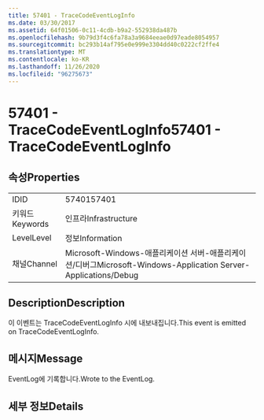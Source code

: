 ```yaml
---
title: 57401 - TraceCodeEventLogInfo
ms.date: 03/30/2017
ms.assetid: 64f01506-0c11-4cdb-b9a2-552938da487b
ms.openlocfilehash: 9b79d3f4c6fa78a3a9684eeae0d97eade8054957
ms.sourcegitcommit: bc293b14af795e0e999e3304dd40c0222cf2ffe4
ms.translationtype: MT
ms.contentlocale: ko-KR
ms.lasthandoff: 11/26/2020
ms.locfileid: "96275673"
---
```

# <a name="57401---tracecodeeventloginfo"></a><span data-ttu-id="72a7a-102">57401 - TraceCodeEventLogInfo</span><span class="sxs-lookup"><span data-stu-id="72a7a-102">57401 - TraceCodeEventLogInfo</span></span>

## <a name="properties"></a><span data-ttu-id="72a7a-103">속성</span><span class="sxs-lookup"><span data-stu-id="72a7a-103">Properties</span></span>  
  
|||  
|-|-|  
|<span data-ttu-id="72a7a-104">ID</span><span class="sxs-lookup"><span data-stu-id="72a7a-104">ID</span></span>|<span data-ttu-id="72a7a-105">57401</span><span class="sxs-lookup"><span data-stu-id="72a7a-105">57401</span></span>|  
|<span data-ttu-id="72a7a-106">키워드</span><span class="sxs-lookup"><span data-stu-id="72a7a-106">Keywords</span></span>|<span data-ttu-id="72a7a-107">인프라</span><span class="sxs-lookup"><span data-stu-id="72a7a-107">Infrastructure</span></span>|  
|<span data-ttu-id="72a7a-108">Level</span><span class="sxs-lookup"><span data-stu-id="72a7a-108">Level</span></span>|<span data-ttu-id="72a7a-109">정보</span><span class="sxs-lookup"><span data-stu-id="72a7a-109">Information</span></span>|  
|<span data-ttu-id="72a7a-110">채널</span><span class="sxs-lookup"><span data-stu-id="72a7a-110">Channel</span></span>|<span data-ttu-id="72a7a-111">Microsoft-Windows-애플리케이션 서버-애플리케이션/디버그</span><span class="sxs-lookup"><span data-stu-id="72a7a-111">Microsoft-Windows-Application Server-Applications/Debug</span></span>|  
  
## <a name="description"></a><span data-ttu-id="72a7a-112">Description</span><span class="sxs-lookup"><span data-stu-id="72a7a-112">Description</span></span>  

 <span data-ttu-id="72a7a-113">이 이벤트는 TraceCodeEventLogInfo 시에 내보내집니다.</span><span class="sxs-lookup"><span data-stu-id="72a7a-113">This event is emitted on TraceCodeEventLogInfo.</span></span>  
  
## <a name="message"></a><span data-ttu-id="72a7a-114">메시지</span><span class="sxs-lookup"><span data-stu-id="72a7a-114">Message</span></span>  

 <span data-ttu-id="72a7a-115">EventLog에 기록합니다.</span><span class="sxs-lookup"><span data-stu-id="72a7a-115">Wrote to the EventLog.</span></span>  
  
## <a name="details"></a><span data-ttu-id="72a7a-116">세부 정보</span><span class="sxs-lookup"><span data-stu-id="72a7a-116">Details</span></span>
